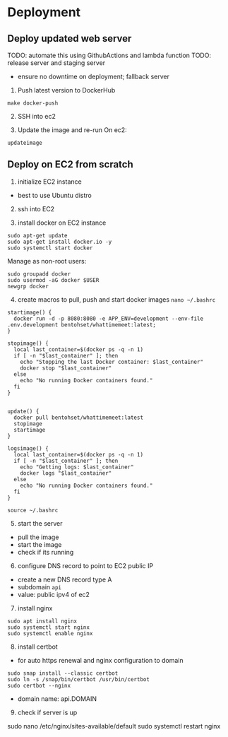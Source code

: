 # Deployment

## Deploy updated web server

TODO: automate this using GithubActions and lambda function
TODO: release server and staging server

- ensure no downtime on deployment; fallback server

1. Push latest version to DockerHub

```
make docker-push
```

2. SSH into ec2

3. Update the image and re-run
   On ec2:

```
updateimage
```

## Deploy on EC2 from scratch

1. initialize EC2 instance

- best to use Ubuntu distro

2. ssh into EC2

3. install docker on EC2 instance

```
sudo apt-get update
sudo apt-get install docker.io -y
sudo systemctl start docker
```

Manage as non-root users:

```
sudo groupadd docker
sudo usermod -aG docker $USER
newgrp docker
```

4. create macros to pull, push and start docker images
   `nano ~/.bashrc`

```
startimage() {
  docker run -d -p 8080:8080 -e APP_ENV=development --env-file .env.development bentohset/whattimemeet:latest;
}

stopimage() {
  local last_container=$(docker ps -q -n 1)
  if [ -n "$last_container" ]; then
    echo "Stopping the last Docker container: $last_container"
    docker stop "$last_container"
  else
    echo "No running Docker containers found."
  fi
}


update() {
  docker pull bentohset/whattimemeet:latest
  stopimage
  startimage
}

logsimage() {
  local last_container=$(docker ps -q -n 1)
  if [ -n "$last_container" ]; then
    echo "Getting logs: $last_container"
    docker logs "$last_container"
  else
    echo "No running Docker containers found."
  fi
}

```

`source ~/.bashrc`

5. start the server

- pull the image
- start the image
- check if its running

6. configure DNS record to point to EC2 public IP

- create a new DNS record type A
- subdomain `api`
- value: public ipv4 of ec2

7. install nginx

```
sudo apt install nginx
sudo systemctl start nginx
sudo systemctl enable nginx
```

8. install certbot

- for auto https renewal and nginx configuration to domain

```
sudo snap install --classic certbot
sudo ln -s /snap/bin/certbot /usr/bin/certbot
sudo certbot --nginx
```

- domain name: api.DOMAIN

9. check if server is up

sudo nano /etc/nginx/sites-available/default
sudo systemctl restart nginx
